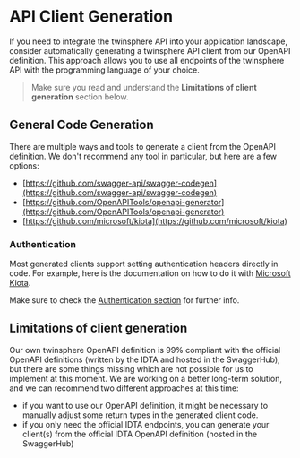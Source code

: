 # API Client Generation

If you need to integrate the twinsphere API into your application landscape, consider automatically generating a
twinsphere API client from our OpenAPI definition. This approach allows you to use all endpoints of the twinsphere API
with the programming language of your choice.

> Make sure you read and understand the **Limitations of client generation** section below.

## General Code Generation

There are multiple ways and tools to generate a client from the OpenAPI definition. We don't recommend any tool in
particular, but here are a few options:

- [https://github.com/swagger-api/swagger-codegen](https://github.com/swagger-api/swagger-codegen)
- [https://github.com/OpenAPITools/openapi-generator](https://github.com/OpenAPITools/openapi-generator)
- [https://github.com/microsoft/kiota](https://github.com/microsoft/kiota)

### Authentication

Most generated clients support setting authentication headers directly in code. For example, here is the documentation
on how to do it with [Microsoft Kiota](https://learn.microsoft.com/en-us/openapi/kiota/authentication?tabs=csharp).

Make sure to check the [Authentication section](cloud-auth.md) for further info.

## Limitations of client generation

Our own twinsphere OpenAPI definition is 99% compliant with the official OpenAPI definitions (written by the IDTA and
hosted in the SwaggerHub), but there are some things missing which are not possible for us to implement at this moment.
We are working on a better long-term solution, and we can recommend two different approaches at this time:

- if you want to use our OpenAPI definition, it might be necessary to manually adjust some return types in the generated
  client code.
- if you only need the official IDTA endpoints, you can generate your client(s) from the official IDTA OpenAPI
  definition (hosted in the SwaggerHub)
